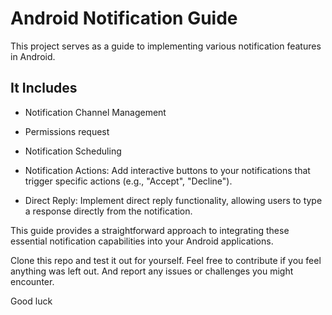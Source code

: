 # Android Notification Guide

This project serves as a guide to implementing various notification features in Android.


## It Includes

- Notification Channel Management

- Permissions request

- Notification Scheduling

- Notification Actions: Add interactive buttons to your notifications that trigger specific actions (e.g., "Accept", "Decline").

- Direct Reply: Implement direct reply functionality, allowing users to type a response directly from the notification.


This guide provides a straightforward approach to integrating these essential notification capabilities into your Android applications.

Clone this repo and test it out for yourself.
Feel free to contribute if you feel anything was left out.
And report any issues or challenges you might encounter. 

Good luck
